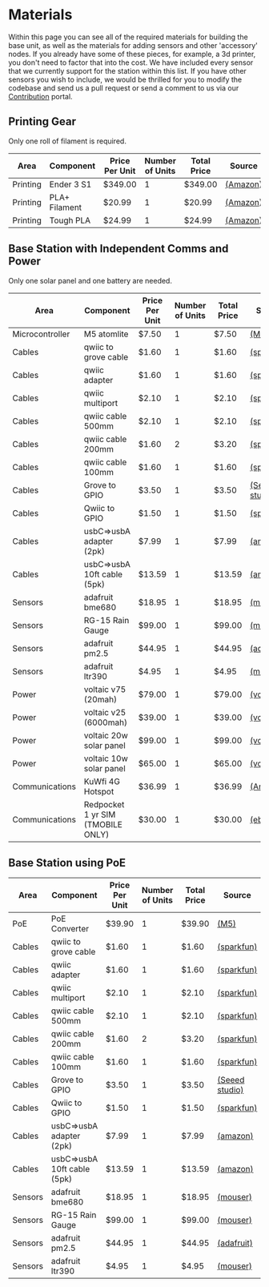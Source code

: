 # Materials

Within this page you can see all of the required materials for building the base unit, as 
well as the materials for adding sensors and other 'accessory' nodes. If you already have some of 
these pieces, for example, a 3d printer, you don't need to factor that into the cost. We have 
included every sensor that we currently support for the station within this list. If you have other 
sensors you wish to include, we would be thrilled for you to modify the codebase and send us a pull request 
or send a comment to us via our [Contribution](../contribution.md) portal.


## Printing Gear

Only one roll of filament is required.

|Area|Component|Price Per Unit|Number of Units|Total Price|Source|
|---|---|---|---|---|---|
|Printing|Ender 3 S1|$349.00|1|$349.00|[(Amazon)](https://www.amazon.com/Creality-S1-Extruder-Mainboard-8-6X8-6X10-6in/dp/B07DYL9B2S/ref=sr_1_3?crid=141O1QGAM9D88&keywords=ender+3+s1&qid=1678391179&sprefix=%2Caps%2C130&sr=8-3)|
|Printing|PLA+ Filament|$20.99|1|$20.99|[(Amazon)](https://www.amazon.com/Printer-Filament-SUNLU-Dimensional-Accuracy/dp/B08CVG79JM/ref=sr_1_13?crid=19IOJKJHR5TF1&keywords=pla%2B+white&qid=1678391303&sprefix=pla%2B+whit%2Caps%2C131&sr=8-13)|
|Printing|Tough PLA|$24.99|1|$24.99|[(Amazon)](https://www.amazon.com/Inland-Tough-Printer-Filament-1-75/dp/B09P497QP7/ref=sr_1_5?crid=1NRHG337K8J9S&keywords=tough+pla+white&qid=1678391347&sprefix=tough+pla+white%2Caps%2C136&sr=8-5)|

## Base Station with Independent Comms and Power

Only one solar panel and one battery are needed.

|Area|Component|Price Per Unit|Number of Units|Total Price|Source|
|---|---|---|---|---|---|
|Microcontroller|M5 atomlite|$7.50|1|$7.50|[(M5)](https://shop.m5stack.com/products/atom-lite-esp32-development-kit)|
|Cables|qwiic to grove cable|$1.60|1|$1.60|[(sparkfun)](https://www.sparkfun.com/products/15109)|
|Cables|qwiic adapter|$1.60|1|$1.60|[(sparkfun)](https://www.sparkfun.com/products/14495)|
|Cables|qwiic multiport|$2.10|1|$2.10|[(sparkfun)](https://www.sparkfun.com/products/18012)|
|Cables|qwiic cable 500mm|$2.10|1|$2.10|[(sparkfun)](https://www.sparkfun.com/products/17257)|
|Cables|qwiic cable 200mm|$1.60|2|$3.20|[(sparkfun)](https://www.sparkfun.com/products/17258)|
|Cables|qwiic cable 100mm|$1.60|1|$1.60|[(sparkfun)](https://www.sparkfun.com/products/17259)|
|Cables|Grove to GPIO|$3.50|1|$3.50|[(Seeed studio)](https://www.seeedstudio.com/Grove-4-pin-Female-Jumper-to-Grove-4-pin-Conversion-Cable-5-PCs-per-PAck.html?indexName=bazaar_retailer_products&objectID=2221&p=3&queryID=ee45317cfb7eb5f33d7c6714acc55370#detail-target-2)|
|Cables|Qwiic to GPIO|$1.50|1|$1.50|[(sparkfun)](https://www.sparkfun.com/products/14425)|
|Cables|usbC=>usbA adapter (2pk)|$7.99|1|$7.99|[(amazon)](https://www.amazon.com/Adapter%EF%BC%8CUSB-Converter-Synchronization-Charging-Computers/dp/B08P57T56M/ref=sr_1_3?crid=38JN3C6NSNOZM&keywords=usb+c+to+a+adapter+male+to+male&qid=1678392520&sprefix=usb+c+to+a+adapter+male+to+mal%2Caps%2C114&sr=8-3)|
|Cables|usbC=>usbA 10ft cable (5pk)|$13.59|1|$13.59|[(amazon)](https://www.amazon.com/s?k=10ft+usbc+to+usb+a&crid=3BXHAYCWLGKV6&sprefix=10ft+usbc+to+usb+%2Caps%2C134&ref=nb_sb_noss_2)|
|Sensors|adafruit bme680|$18.95|1|$18.95|[(mouser)](https://www.mouser.com/ProductDetail/Adafruit/3660?qs=W0yvOO0ixfFypXCClAyRMg%3D%3D)|
|Sensors|RG-15 Rain Gauge|$99.00|1|$99.00|[(mouser)](https://www.mouser.com/ProductDetail/Seeed-Studio/114992321?qs=W%2FMpXkg%252BdQ4dWj25F6J2Gg%3D%3D)|
|Sensors|adafruit pm2.5|$44.95|1|$44.95|[(adafruit)](https://www.adafruit.com/product/4632)|
|Sensors|adafruit ltr390|$4.95|1|$4.95|[(mouser)](https://www.mouser.com/ProductDetail/Adafruit/4831?qs=pBJMDPsKWf1zkcVjRyCEJQ%3D%3D)|
|Power|voltaic v75 (20mah)|$79.00|1|$79.00|[(voltaic)](https://voltaicsystems.com/v75/)|
|Power|voltaic v25 (6000mah)|$39.00|1|$39.00|[(voltaic)](https://voltaicsystems.com/v25/)|
|Power|voltaic 20w solar panel|$99.00|1|$99.00|[(voltaic)](https://voltaicsystems.com/20-watt-6-volt-solar-panel-etfe/)|
|Power|voltaic 10w solar panel|$65.00|1|$65.00|[(voltaic)](https://voltaicsystems.com/10-watt-panel-etfe/)|
|Communications|KuWfi 4G Hotspot|$36.99|1|$36.99|[(Amazon)](https://www.amazon.com/KuWFi-Internet-Devices-Portable-Hotspot/dp/B08NX14VQZ/ref=sr_1_3?crid=323OWE3N3VI67&keywords=usb+hotspot&qid=1678393361&sprefix=usb+hotspot%2Caps%2C105&sr=8-3)|
|Communications|Redpocket 1 yr SIM (TMOBILE ONLY)|$30.00|1|$30.00|[(ebay)](https://www.ebay.com/itm/133196831828?hash=item1f03265c54:g:gXsAAOSww2Zfu-Xf)|

## Base Station using PoE

|Area|Component|Price Per Unit|Number of Units|Total Price|Source|
|---|---|---|---|---|---|
|PoE|PoE Converter|$39.90|1|$39.90|[(M5)](https://shop.m5stack.com/products/atom-poe-kit-with-w5500-hy601742e)|
|Cables|qwiic to grove cable|$1.60|1|$1.60|[(sparkfun)](https://www.sparkfun.com/products/15109)|
|Cables|qwiic adapter|$1.60|1|$1.60|[(sparkfun)](https://www.sparkfun.com/products/14495)|
|Cables|qwiic multiport|$2.10|1|$2.10|[(sparkfun)](https://www.sparkfun.com/products/18012)|
|Cables|qwiic cable 500mm|$2.10|1|$2.10|[(sparkfun)](https://www.sparkfun.com/products/17257)|
|Cables|qwiic cable 200mm|$1.60|2|$3.20|[(sparkfun)](https://www.sparkfun.com/products/17258)|
|Cables|qwiic cable 100mm|$1.60|1|$1.60|[(sparkfun)](https://www.sparkfun.com/products/17259)|
|Cables|Grove to GPIO|$3.50|1|$3.50|[(Seeed studio)](https://www.seeedstudio.com/Grove-4-pin-Female-Jumper-to-Grove-4-pin-Conversion-Cable-5-PCs-per-PAck.html?indexName=bazaar_retailer_products&objectID=2221&p=3&queryID=ee45317cfb7eb5f33d7c6714acc55370#detail-target-2)|
|Cables|Qwiic to GPIO|$1.50|1|$1.50|[(sparkfun)](https://www.sparkfun.com/products/14425)|
|Cables|usbC=>usbA adapter (2pk)|$7.99|1|$7.99|[(amazon)](https://www.amazon.com/Adapter%EF%BC%8CUSB-Converter-Synchronization-Charging-Computers/dp/B08P57T56M/ref=sr_1_3?crid=38JN3C6NSNOZM&keywords=usb+c+to+a+adapter+male+to+male&qid=1678392520&sprefix=usb+c+to+a+adapter+male+to+mal%2Caps%2C114&sr=8-3)|
|Cables|usbC=>usbA 10ft cable (5pk)|$13.59|1|$13.59|[(amazon)](https://www.amazon.com/s?k=10ft+usbc+to+usb+a&crid=3BXHAYCWLGKV6&sprefix=10ft+usbc+to+usb+%2Caps%2C134&ref=nb_sb_noss_2)|
|Sensors|adafruit bme680|$18.95|1|$18.95|[(mouser)](https://www.mouser.com/ProductDetail/Adafruit/3660?qs=W0yvOO0ixfFypXCClAyRMg%3D%3D)|
|Sensors|RG-15 Rain Gauge|$99.00|1|$99.00|[(mouser)](https://www.mouser.com/ProductDetail/Seeed-Studio/114992321?qs=W%2FMpXkg%252BdQ4dWj25F6J2Gg%3D%3D)|
|Sensors|adafruit pm2.5|$44.95|1|$44.95|[(adafruit)](https://www.adafruit.com/product/4632)|
|Sensors|adafruit ltr390|$4.95|1|$4.95|[(mouser)](https://www.mouser.com/ProductDetail/Adafruit/4831?qs=pBJMDPsKWf1zkcVjRyCEJQ%3D%3D)|
